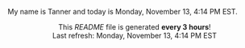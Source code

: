My name is Tanner and today is Monday, November 13, 4:14 PM EST.

<p align="center">This <i>README</i> file is generated <b>every 3 hours</b>!</br>Last refresh: Monday, November 13, 4:14 PM EST<br /></p>
